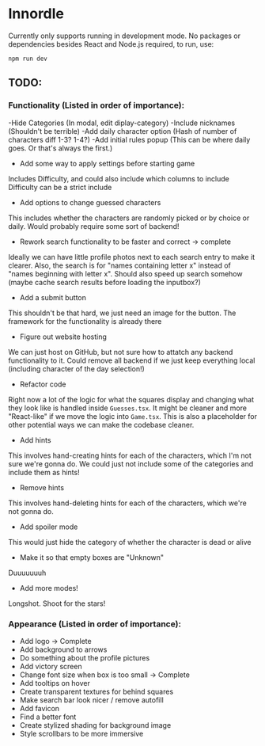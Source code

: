 # Innordle

Currently only supports running in development mode. No packages or dependencies besides React and
Node.js required, to run, use:
```
npm run dev
```

## TODO:
### Functionality (Listed in order of importance):

-Hide Categories (In modal, edit diplay-category)
-Include nicknames (Shouldn't be terrible)
-Add daily character option (Hash of number of characters diff 1-3? 1-4?)
-Add initial rules popup (This can be where daily goes. Or that's always the first.)

- Add some way to apply settings before starting game

Includes Difficulty, and could also include which columns to include
Difficulty can be a strict include 

- Add options to change guessed characters

This includes whether the characters are randomly picked or by choice or daily. Would probably require some sort of backend!

- Rework search functionality to be faster and correct -> complete

Ideally we can have little profile photos next to each search entry to make it clearer. Also, the search is for "names containing letter x" instead of "names beginning with letter x". Should also speed up search somehow (maybe cache search results before loading the inputbox?)

- Add a submit button

This shouldn't be that hard, we just need an image for the button. The framework for the functionality is already there

- Figure out website hosting

We can just host on GitHub, but not sure how to attatch any backend functionality to it. Could remove all backend if we just keep everything local (including character of the day selection!)

- Refactor code

Right now a lot of the logic for what the squares display and changing what they look like is handled inside `Guesses.tsx`. It might be cleaner and more "React-like" if we move the logic into `Game.tsx`. This is also a placeholder for other potential ways we can make the codebase cleaner.

- Add hints

This involves hand-creating hints for each of the characters, which I'm not sure we're gonna do. We could just not include some of the categories and include them as hints!

- Remove hints

This involves hand-deleting hints for each of the characters, which we're not gonna do. 


- Add spoiler mode

This would just hide the category of whether the character is dead or alive

- Make it so that empty boxes are "Unknown"

Duuuuuuuh

- Add more modes!

Longshot. Shoot for the stars!

### Appearance (Listed in order of importance):
- Add logo -> Complete
- Add background to arrows
- Do something about the profile pictures
- Add victory screen
- Change font size when box is too small -> Complete
- Add tooltips on hover
- Create transparent textures for behind squares
- Make search bar look nicer / remove autofill
- Add favicon
- Find a better font
- Create stylized shading for background image 
- Style scrollbars to be more immersive

